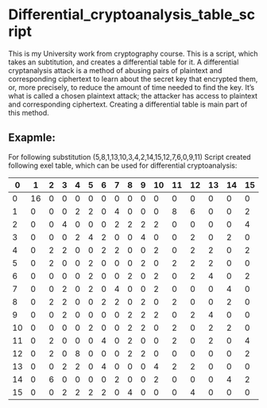 # Differential_cryptoanalysis_table_script
This is my University work from cryptography course.
This is a script, which takes an subtitution, and creates a differential table for it.
A differential cryptanalysis attack is a method of abusing pairs of plaintext and corresponding ciphertext to learn about the secret key that encrypted them, or, more precisely, to reduce the amount of time needed to find the key. It’s what is called a chosen plaintext attack; the attacker has access to plaintext and corresponding ciphertext.
Creating a differential table is main part of this method.
## Exapmle:
For following substitution (5,8,1,13,10,3,4,2,14,15,12,7,6,0,9,11)
Script created following exel table, which can be used for differential cryptoanalysis:

| 0 | 1 | 2 | 3 | 4 | 5 | 6 | 7 | 8 | 9 | 10 | 11 | 12 | 13 | 14 | 15 |
| --- | --- | --- | --- | --- | --- | --- | --- | --- | --- | --- | --- | --- | --- | --- | --- |
|0|16|0|0|0|0|0|0|0|0|0|0|0|0|0|0|0|
|1|0|0|0|2|2|0|4|0|0|0|8|6|0|0|2|0|0|
2|0|0|4|0|0|0|2|2|2|2|0|0|0|0|4|0|
3|0|0|0|2|4|2|0|0|4|0|0|2|0|2|0|0|
4|0|2|2|0|0|2|2|0|0|2|0|2|2|0|2|0|
5|0|2|0|0|2|0|0|0|2|0|2|2|2|0|0|4|
6|0|0|0|0|2|0|0|2|0|2|0|2|4|0|2|2|
7|0|0|2|0|2|0|4|0|0|2|0|0|0|4|0|2|
8|0|2|2|0|0|2|2|0|2|0|2|0|0|2|0|2|
9|0|0|2|0|0|0|0|2|2|2|0|2|4|0|0|2|
10|0|0|0|0|2|0|0|2|2|0|2|0|2|2|0|4|
11|0|2|0|0|0|4|0|2|0|0|2|0|2|0|4|0|
12|0|2|0|8|0|0|0|2|2|0|0|0|0|0|2|0|
13|0|0|2|2|0|4|0|0|0|4|2|2|0|0|0|0|
14|0|6|0|0|0|0|2|0|0|2|0|0|0|4|2|0|
15|0|0|2|2|2|2|0|4|0|0|0|4|0|0|0|0

